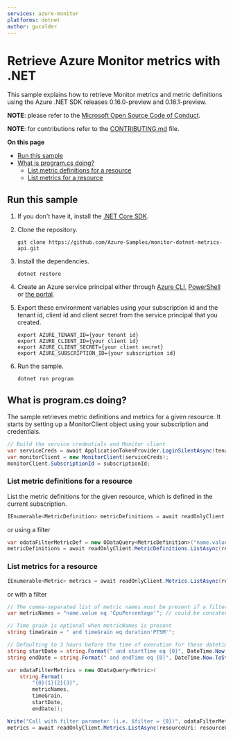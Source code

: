 ```yaml
---
services: azure-monitor
platforms: dotnet
author: gucalder
---
```


# Retrieve Azure Monitor metrics with .NET

This sample explains how to retrieve Monitor metrics and metric definitions using the Azure .NET SDK releases 0.16.0-preview and 0.16.1-preview.

**NOTE**: please refer to the [Microsoft Open Source Code of Conduct](https://opensource.microsoft.com/codeofconduct).

**NOTE**: for contributions refer to the [CONTRIBUTING.md](https://github.com/Azure-Samples/monitor-dotnet-metrics-api/blob/master/CONTRIBUTING.md) file.

**On this page**

- [Run this sample](#run)
- [What is program.cs doing?](#example)
    - [List metric definitions for a resource](#list-metricdefinitions)
    - [List metrics for a resource](#list-metrics)

<a id="run"></a>
## Run this sample

1. If you don't have it, install the [.NET Core SDK](https://www.microsoft.com/net/core).

1. Clone the repository.

    ```
    git clone https://github.com/Azure-Samples/monitor-dotnet-metrics-api.git
    ```

1. Install the dependencies.

    ```
    dotnet restore
    ```

1. Create an Azure service principal either through
    [Azure CLI](https://azure.microsoft.com/documentation/articles/resource-group-authenticate-service-principal-cli/),
    [PowerShell](https://azure.microsoft.com/documentation/articles/resource-group-authenticate-service-principal/)
    or [the portal](https://azure.microsoft.com/documentation/articles/resource-group-create-service-principal-portal/).

1. Export these environment variables using your subscription id and the tenant id, client id and client secret from the service principal that you created. 

    ```
    export AZURE_TENANT_ID={your tenant id}
    export AZURE_CLIENT_ID={your client id}
    export AZURE_CLIENT_SECRET={your client secret}
    export AZURE_SUBSCRIPTION_ID={your subscription id}
    ```

1. Run the sample.

    ```
    dotnet run program
    ```

<a id="example"></a>
## What is program.cs doing?

The sample retrieves metric definitions and metrics for a given resource.
It starts by setting up a MonitorClient object using your subscription and credentials.

```csharp
// Build the service credentials and Monitor client
var serviceCreds = await ApplicationTokenProvider.LoginSilentAsync(tenantId, clientId, secret);
var monitorClient = new MonitorClient(serviceCreds);
monitorClient.SubscriptionId = subscriptionId;
```

<a id="list-metricdefinitions"></a>
### List metric definitions for a resource

List the metric definitions for the given resource, which is defined in the current subscription.

```csharp
IEnumerable<MetricDefinition> metricDefinitions = await readOnlyClient.MetricDefinitions.ListAsync(resourceUri: resourceUri, cancellationToken: new CancellationToken());
```

or using a filter

```csharp
var odataFilterMetricDef = new ODataQuery<MetricDefinition>("name.value eq 'CpuPercentage'");
metricDefinitions = await readOnlyClient.MetricDefinitions.ListAsync(resourceUri: resourceUri, odataQuery: odataFilterMetricDef, cancellationToken: new CancellationToken());
```

<a id="list-metrics"></a>
### List metrics for a resource

```csharp
IEnumerable<Metric> metrics = await readOnlyClient.Metrics.ListAsync(resourceUri: resourceUri, cancellationToken: CancellationToken.None);
```

or with a filter

```csharp
// The comma-separated list of metric names must be present if a filter is used
var metricNames = "name.value eq 'CpuPercentage'"; // could be concatenated with " or name.value eq '<another name>'" ...

// Time grain is optional when metricNames is present
string timeGrain = " and timeGrain eq duration'PT5M'";

// Defaulting to 3 hours before the time of execution for these datetimes
string startDate = string.Format(" and startTime eq {0}", DateTime.Now.AddHours(-3).ToString("o"));
string endDate = string.Format(" and endTime eq {0}", DateTime.Now.ToString("o"));

var odataFilterMetrics = new ODataQuery<Metric>(
    string.Format(
        "{0}{1}{2}{3}",
        metricNames,
        timeGrain,
        startDate,
        endDate));

Write("Call with filter parameter (i.e. $filter = {0})", odataFilterMetrics);
metrics = await readOnlyClient.Metrics.ListAsync(resourceUri: resourceUri, odataQuery: odataFilterMetrics, cancellationToken: CancellationToken.None);
```
